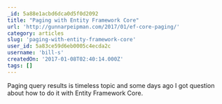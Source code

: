 ```yaml
---
_id: 5a88e1acbd6dca0d5f0d2092
title: "Paging with Entity Framework Core"
url: 'http://gunnarpeipman.com/2017/01/ef-core-paging/'
category: articles
slug: 'paging-with-entity-framework-core'
user_id: 5a83ce59d6eb0005c4ecda2c
username: 'bill-s'
createdOn: '2017-01-08T02:40:14.000Z'
tags: []
---
```


Paging query results is timeless topic and some days ago I got question about how to do it with Entity Framework Core.
